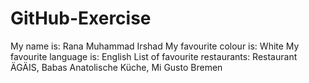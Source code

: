 # GitHub-Exercise

My name is: Rana Muhammad Irshad
My favourite colour is: White
My favourite language is: English
List of favourite restaurants: Restaurant ÄGÄIS, Babas Anatolische Küche, Mi Gusto Bremen
